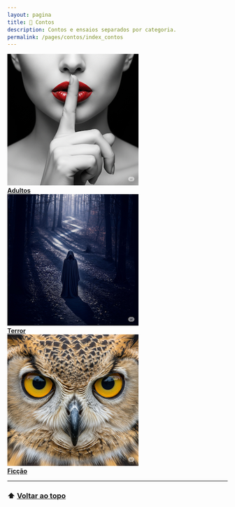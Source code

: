 ```yaml
---
layout: pagina
title: 📝 Contos
description: Contos e ensaios separados por categoria.
permalink: /pages/contos/index_contos
---
```


<div class="grid grid-cols-1 sm:grid-cols-2 md:grid-cols-3 gap-8 justify-items-center px-4 py-8">

  <!-- Adultos -->
  <div class="text-center">
    <a href="/pages/contos/adultos/index_adultos.html">
      <img src="/assets/imagens/contos/adultos/adultos.png" alt="Adultos" title="Adultos"
        class="w-full max-w-xs h-[300px] object-cover rounded shadow-md hover:scale-105 transition-transform duration-300">
    </a><br>
    <strong><a href="/pages/contos/adultos/index_adultos.html" class="text-blue-700 hover:underline">Adultos</a></strong>
  </div>

  <!-- Terror -->
  <div class="text-center">
    <a href="/pages/contos/terror/index_terror.html">
      <img src="/assets/imagens/contos/terror/terror.png" alt="Terror" title="Terror"
        class="w-full max-w-xs h-[300px] object-cover rounded shadow-md hover:scale-105 transition-transform duration-300">
    </a><br>
    <strong><a href="/pages/contos/terror/index_terror.html" class="text-blue-700 hover:underline">Terror</a></strong>
  </div>

  <!-- Ficção -->
  <div class="text-center">
    <a href="/pages/contos/ficcao/index_ficcao.html">
      <img src="/assets/imagens/contos/ficcao/ficcao.png" alt="Ficção" title="Ficção"
        class="w-full max-w-xs h-[300px] object-cover rounded shadow-md hover:scale-105 transition-transform duration-300">
    </a><br>
    <strong><a href="//pages/contos/ficcao/index_ficcao.html" class="text-blue-700 hover:underline">Ficção</a></strong>
  </div>

</div>

---

### ⬆️ [Voltar ao topo](#contos)
